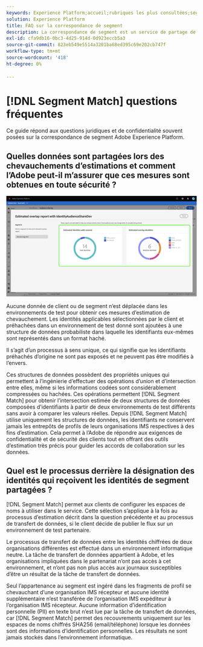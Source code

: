 ```yaml
---
keywords: Experience Platform;accueil;rubriques les plus consultées;segmentation;Segmentation;Correspondance de segment;correspondance de segment
solution: Experience Platform
title: FAQ sur la correspondance de segment
description: La correspondance de segment est un service de partage de segments dans Adobe Experience Platform qui permet à deux utilisateurs ou plus de Platform d’échanger des données de segment de manière sécurisée, gérée et respectueuse de la confidentialité.
exl-id: cfa9db16-0bc3-4d25-914d-0d923eccb5a3
source-git-commit: 823eb549e5514a3201ba68ed395c69e202cb747f
workflow-type: tm+mt
source-wordcount: '418'
ht-degree: 0%

---
```


# [!DNL Segment Match] questions fréquentes

Ce guide répond aux questions juridiques et de confidentialité souvent posées sur la correspondance de segment Adobe Experience Platform.

## Quelles données sont partagées lors des chevauchements d’estimations et comment l’Adobe peut-il m’assurer que ces mesures sont obtenues en toute sécurité ?

![duplicate.png](./images/overlap-report.png)

Aucune donnée de client ou de segment n’est déplacée dans les environnements de test pour obtenir ces mesures d’estimation de chevauchement. Les identités applicables sélectionnées par le client et préhachées dans un environnement de test donné sont ajoutées à une structure de données probabiliste dans laquelle les identifiants eux-mêmes sont représentés dans un format haché.

Il s’agit d’un processus à sens unique, ce qui signifie que les identifiants préhachés d’origine ne sont pas exposés et ne peuvent pas être modifiés à l’envers.

Ces structures de données possèdent des propriétés uniques qui permettent à l’ingénierie d’effectuer des opérations d’union et d’intersection entre elles, même si les informations codées sont considérablement compressées ou hachées. Ces opérations permettent [!DNL Segment Match] pour obtenir l’intersection estimée de deux structures de données composées d’identifiants à partir de deux environnements de test différents sans avoir à comparer les valeurs réelles. Depuis [!DNL Segment Match] utilise uniquement les structures de données, les identifiants ne conservent jamais les entrepôts de profils de leurs organisations IMS respectives à des fins d’estimation. Cela permet à l’Adobe de répondre aux exigences de confidentialité et de sécurité des clients tout en offrant des outils d’estimation très précis pour guider les accords de collaboration sur les données.

## Quel est le processus derrière la désignation des identités qui reçoivent les identités de segment partagées ?

[!DNL Segment Match] permet aux clients de configurer les espaces de noms à utiliser dans le service. Cette sélection s’applique à la fois au processus d’estimation décrit dans la question précédente et au processus de transfert de données, si le client décide de publier le flux sur un environnement de test partenaire.

Le processus de transfert de données entre les identités chiffrées de deux organisations différentes est effectué dans un environnement informatique neutre. La tâche de transfert de données appartient à Adobe, et les organisations impliquées dans le partenariat n’ont pas accès à cet environnement, et n’ont pas non plus accès aux journaux susceptibles d’être un résultat de la tâche de transfert de données.

Seul l’appartenance au segment est ingéré dans les fragments de profil se chevauchant d’une organisation IMS récepteur et aucune identité supplémentaire n’est transférée de l’organisation IMS expéditeur à l’organisation IMS récepteur. Aucune information d’identification personnelle (PII) en texte brut n’est lue par la tâche de transfert de données, car [!DNL Segment Match] permet des recouvrements uniquement sur les espaces de noms chiffrés SHA256 (email/téléphone) lorsque les données sont des informations d’identification personnelles. Les résultats ne sont jamais stockés dans l’environnement informatique.
